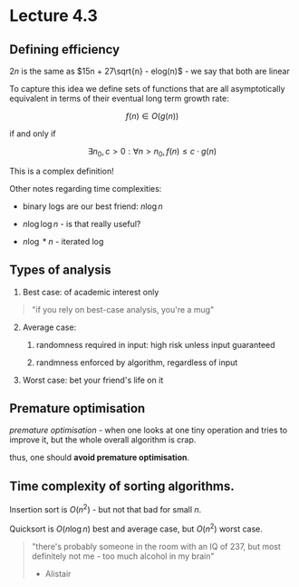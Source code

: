 # Lecture 4.3

## Defining efficiency

$2n$ is the same as $15n + 27\sqrt{n} - elog(n)$ - we say that both are linear


To capture this idea we define sets of functions that are all asymptotically equivalent in terms of their eventual long term growth rate:

$$
    f(n) \in O(g(n))
$$

if and only if

$$
    \exists n_0, c > 0 : \forall n > n_0, f(n) \leq c \cdot g(n)
$$

This is a complex definition!

Other notes regarding time complexities:

- binary logs are our best friend: $n\log n$

- $n \log \log n$ - is that really useful?

- $n \log* n$ - iterated log

## Types of analysis

1. Best case: of academic interest only

> "if you rely on best-case analysis, you're a mug"

2. Average case:

   1. randomness required in input: high risk unless input guaranteed

   2. randmness enforced by algorithm, regardless of input

3. Worst case: bet your friend's life on it

## Premature optimisation

*premature optimisation* - when one looks at one tiny operation and tries to improve it, but the whole overall algorithm is crap.

thus, one should **avoid premature optimisation**.


## Time complexity of sorting algorithms.

Insertion sort is $O(n^2)$ - but not that bad for small $n$.

Quicksort is $O(n \log n)$ best and average case, but $O(n^2)$ worst case.


>  "there's probably someone in the room with an IQ of 237, but most definitely not me - too much alcohol in my brain"
>
> - Alistair

